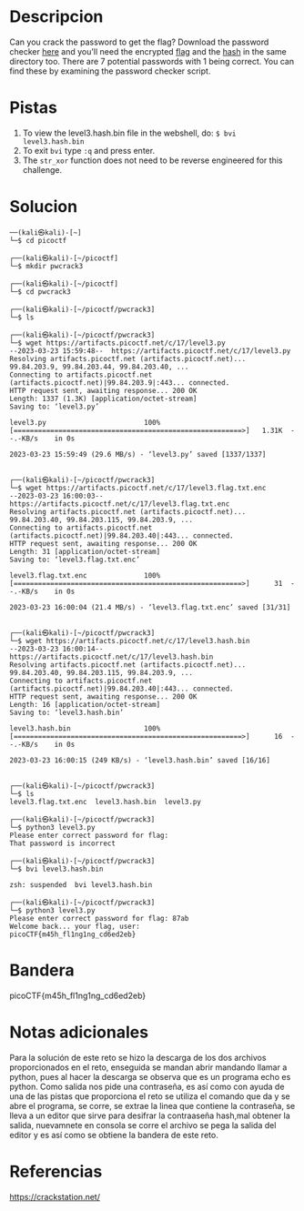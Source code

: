 # Descripcion
Can you crack the password to get the flag? Download the password checker [here](https://artifacts.picoctf.net/c/17/level3.py) and you'll need the encrypted [flag](https://artifacts.picoctf.net/c/17/level3.flag.txt.enc) and the [hash](https://artifacts.picoctf.net/c/17/level3.hash.bin) in the same directory too. There are 7 potential passwords with 1 being correct. You can find these by examining the password checker script.

# Pistas
1. To view the level3.hash.bin file in the webshell, do: `$ bvi level3.hash.bin`
2. To exit `bvi` type `:q` and press enter.
3. The `str_xor` function does not need to be reverse engineered for this challenge.

# Solucion
```
──(kali㉿kali)-[~]
└─$ cd picoctf 
                                                                                                                                  
┌──(kali㉿kali)-[~/picoctf]
└─$ mkdir pwcrack3
                                                                                                                                  
┌──(kali㉿kali)-[~/picoctf]
└─$ cd pwcrack3 
                                                                                                                                  
┌──(kali㉿kali)-[~/picoctf/pwcrack3]
└─$ ls
                                                                                                                                  
┌──(kali㉿kali)-[~/picoctf/pwcrack3]
└─$ wget https://artifacts.picoctf.net/c/17/level3.py          
--2023-03-23 15:59:48--  https://artifacts.picoctf.net/c/17/level3.py
Resolving artifacts.picoctf.net (artifacts.picoctf.net)... 99.84.203.9, 99.84.203.44, 99.84.203.40, ...
Connecting to artifacts.picoctf.net (artifacts.picoctf.net)|99.84.203.9|:443... connected.
HTTP request sent, awaiting response... 200 OK
Length: 1337 (1.3K) [application/octet-stream]
Saving to: ‘level3.py’

level3.py                        100%[========================================================>]   1.31K  --.-KB/s    in 0s      

2023-03-23 15:59:49 (29.6 MB/s) - ‘level3.py’ saved [1337/1337]

                                                                                                                                  
┌──(kali㉿kali)-[~/picoctf/pwcrack3]
└─$ wget https://artifacts.picoctf.net/c/17/level3.flag.txt.enc
--2023-03-23 16:00:03--  https://artifacts.picoctf.net/c/17/level3.flag.txt.enc
Resolving artifacts.picoctf.net (artifacts.picoctf.net)... 99.84.203.40, 99.84.203.115, 99.84.203.9, ...
Connecting to artifacts.picoctf.net (artifacts.picoctf.net)|99.84.203.40|:443... connected.
HTTP request sent, awaiting response... 200 OK
Length: 31 [application/octet-stream]
Saving to: ‘level3.flag.txt.enc’

level3.flag.txt.enc              100%[========================================================>]      31  --.-KB/s    in 0s      

2023-03-23 16:00:04 (21.4 MB/s) - ‘level3.flag.txt.enc’ saved [31/31]

                                                                                                                                  
┌──(kali㉿kali)-[~/picoctf/pwcrack3]
└─$ wget https://artifacts.picoctf.net/c/17/level3.hash.bin    
--2023-03-23 16:00:14--  https://artifacts.picoctf.net/c/17/level3.hash.bin
Resolving artifacts.picoctf.net (artifacts.picoctf.net)... 99.84.203.40, 99.84.203.115, 99.84.203.9, ...
Connecting to artifacts.picoctf.net (artifacts.picoctf.net)|99.84.203.40|:443... connected.
HTTP request sent, awaiting response... 200 OK
Length: 16 [application/octet-stream]
Saving to: ‘level3.hash.bin’

level3.hash.bin                  100%[========================================================>]      16  --.-KB/s    in 0s      

2023-03-23 16:00:15 (249 KB/s) - ‘level3.hash.bin’ saved [16/16]

                                                                                                                                  
┌──(kali㉿kali)-[~/picoctf/pwcrack3]
└─$ ls
level3.flag.txt.enc  level3.hash.bin  level3.py
                                                                                                                                  
┌──(kali㉿kali)-[~/picoctf/pwcrack3]
└─$ python3 level3.py
Please enter correct password for flag: 
That password is incorrect

┌──(kali㉿kali)-[~/picoctf/pwcrack3]
└─$ bvi level3.hash.bin

zsh: suspended  bvi level3.hash.bin
                                                                                                                                  
┌──(kali㉿kali)-[~/picoctf/pwcrack3]
└─$ python3 level3.py  
Please enter correct password for flag: 87ab
Welcome back... your flag, user:
picoCTF{m45h_fl1ng1ng_cd6ed2eb}

```

# Bandera
picoCTF{m45h_fl1ng1ng_cd6ed2eb}

# Notas adicionales
Para la solución de este reto se hizo la descarga de los dos archivos proporcionados en el reto, enseguida se mandan abrir mandando llamar a python, pues al hacer la descarga se observa que es un programa echo es python.
Como salida nos pide una contraseña, es así como con ayuda de una de las pistas que proporciona el reto se utiliza el comando que da y se  abre el programa, se corre, se extrae la linea que contiene la contraseña, se lleva a un editor que sirve para desifrar la contraaseña hash,mal obtener la salida, nuevamnete en consola se corre el archivo se pega la salida del editor  y es así como se obtiene la bandera de este reto.


# Referencias
https://crackstation.net/